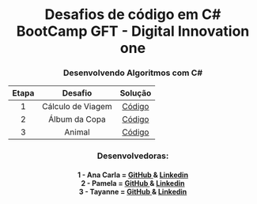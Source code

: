 <h1 align="center">Desafios de código em C# <br> BootCamp GFT - Digital Innovation one</h1>

<h3 align="center">Desenvolvendo Algoritmos com C#</h3>

<div align="center">

| Etapa |                              Desafio                              |     Solução     |
|:---:|:------------------------:|:-------:|
|  1  | Cálculo de Viagem | <a href="https://github.com/tayhsn/Desafios_CodCSharp-DIO_GFT/tree/master/Consumo-Viagem"> Código </a> |
|  2  | Álbum da Copa | <a href="https://github.com/tayhsn/Desafios_CodCSharp-DIO_GFT/tree/master/AlbumCopa"> Código </a> |
|  3  | Animal | <a href="https://github.com/tayhsn/Desafios_CodCSharp-DIO_GFT/tree/master/Animal"> Código </a> |



<h3> Desenvolvedoras: </h3>

<h4> 
    1 - Ana Carla = <a href="https://github.com/Anacarlags"> GitHub </a> & <a href="https://www.linkedin.com/in/ana-carla-gs-lta/">Linkedin</a>  <br> 
    2 - Pamela = <a href="https://github.com/PamPaula"> GitHub </a> & <a href="https://www.linkedin.com/in/pamela-de-paula-santos-831395129//">Linkedin</a> <br>
 	3 - Tayanne = <a href="https://github.com/tayhsn"> GitHub </a> & <a href="https://www.linkedin.com/in/tayannesilvanovais/">Linkedin</a> 
</h4>

</div>


